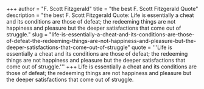 +++
author = "F. Scott Fitzgerald"
title = "the best F. Scott Fitzgerald Quote"
description = "the best F. Scott Fitzgerald Quote: Life is essentially a cheat and its conditions are those of defeat; the redeeming things are not happiness and pleasure but the deeper satisfactions that come out of struggle."
slug = "life-is-essentially-a-cheat-and-its-conditions-are-those-of-defeat-the-redeeming-things-are-not-happiness-and-pleasure-but-the-deeper-satisfactions-that-come-out-of-struggle"
quote = '''Life is essentially a cheat and its conditions are those of defeat; the redeeming things are not happiness and pleasure but the deeper satisfactions that come out of struggle.'''
+++
Life is essentially a cheat and its conditions are those of defeat; the redeeming things are not happiness and pleasure but the deeper satisfactions that come out of struggle.
